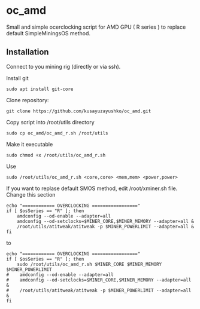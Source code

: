 # oc_amd
Small and simple ocerclocking script for AMD GPU ( R series ) to replace default SimpleMiningsOS method.

## Installation
Connect to you mining rig (directly or via ssh).

Install git

`sudo apt install git-core`

Clone repository:

`git clone https://github.com/kusayuzayushko/oc_amd.git`

Copy script into /root/utils directory

`sudo cp oc_amd/oc_amd_r.sh /root/utils`

Make it executable 

`sudo chmod +x /root/utils/oc_amd_r.sh`

Use

`sudo /root/utils/oc_amd_r.sh <core,core> <mem,mem> <power,power>`

If you want to replase default SMOS method, edit /root/xminer.sh file. Change this section

```
echo "============ OVERCLOCKING ================="
if [ $osSeries == "R" ]; then
    amdconfig --od-enable --adapter=all
    amdconfig --od-setclocks=$MINER_CORE,$MINER_MEMORY --adapter=all &
    /root/utils/atitweak/atitweak -p $MINER_POWERLIMIT --adapter=all &
fi
```

to

```
echo "============ OVERCLOCKING ================="
if [ $osSeries == "R" ]; then
    sudo /root/utils/oc_amd_r.sh $MINER_CORE $MINER_MEMORY $MINER_POWERLIMIT
#    amdconfig --od-enable --adapter=all
#    amdconfig --od-setclocks=$MINER_CORE,$MINER_MEMORY --adapter=all &
#    /root/utils/atitweak/atitweak -p $MINER_POWERLIMIT --adapter=all &
fi

```

